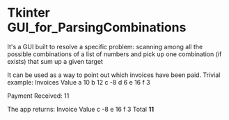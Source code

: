 # Tkinter GUI_for_ParsingCombinations
It's a GUI built to resolve a specific problem: scanning among all the possible combinations of a list of numbers and pick up one combination (if exists) that sum up a given target

It can be used as a way to point out which invoices have been paid.
Trivial example:
Invoices  Value
a         10
b         12
c         -8
d         6
e         16
f         3

Payment Received: 11

The app returns:
Invoice Value
c       -8
e       16
f       3
Total   **11**
